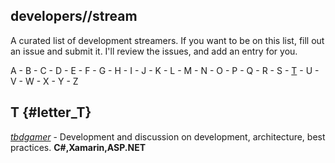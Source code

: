 ## developers//stream
A curated list of development streamers. If you want to be on this list, fill out an issue and submit it. I'll review the issues, and add an entry for you. 

A - B - C - D - E - F - G - H - I - J - K - L - M - N - O - P - Q - R - S - [T](#letter_t) - U - V - W - X - Y - Z

## T {#letter_T}

[*tbdgamer*](https://twitch.tv/tbdgamer) - Development and discussion on development, architecture, best practices. **C#,Xamarin,ASP.NET**